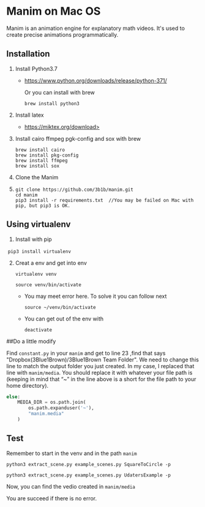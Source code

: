 # Manim on Mac OS

Manim is an animation engine for explanatory math videos. It's used to create precise animations programmatically.

## Installation

1. Install Python3.7

   - <https://www.python.org/downloads/release/python-371/>

     Or you can install with brew

     `brew install python3`

2. Install latex 

   - https://miktex.org/download>

3. Install cairo ffmpeg pgk-config and sox with brew

   ```shell
   brew install cairo
   brew install pkg-config
   brew install ffmpeg
   brew install sox
   ```

4. Clone the Manim

1. ```shell
   git clone https://github.com/3b1b/manim.git
   cd manim
   pip3 install -r requirements.txt  //You may be failed on Mac with pip, but pip3 is OK.
   ```

## Using virtualenv

1. Install with pip

​       `pip3 install virtualenv`

2. Creat a env and get into env

   `virtualenv venv`

   `source venv/bin/activate`

   - You may meet error here. To solve it you can follow next

      `source ~/venv/bin/activate`

   - You can get out of the env with

     `deactivate`

##Do a little modify

Find `constant.py` in your `manim` and get to line 23 ,find that says "Dropbox(3Blue1Brown)/3Blue1Brown Team Folder". We need to change this line to match the output folder you just created. In my case, I replaced that line with `manim/media`. You should replace it with whatever your file path is (keeping in mind that “~” in the line above is a short for the file path to your home directory).

```python
else:
    MEDIA_DIR = os.path.join(
        os.path.expanduser('~'),
        "manim.media"
    )
```



## Test

Remember to start in the venv and in the path `manim`

   `python3 extract_scene.py example_scenes.py SquareToCircle -p`

   `python3 extract_scene.py example_scenes.py UdatersExample -p`

Now, you can find the vedio created in `manim/media` 

You are succeed if there is no error.

